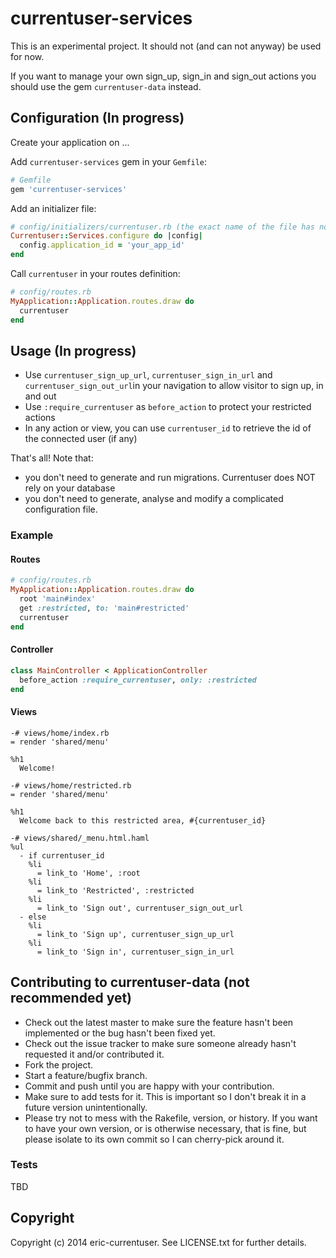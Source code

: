 # currentuser-services

This is an experimental project. It should not (and can not anyway) be used for now.

If you want to manage your own sign_up, sign_in and sign_out actions you should use the gem `currentuser-data` instead.

## Configuration (In progress)

Create your application on ...

Add `currentuser-services` gem in your `Gemfile`:
```ruby
# Gemfile
gem 'currentuser-services'
```
Add an initializer file:
```ruby
# config/initializers/currentuser.rb (the exact name of the file has no impact)
Currentuser::Services.configure do |config|
  config.application_id = 'your_app_id'
end
```
Call `currentuser` in your routes definition:
```ruby
# config/routes.rb
MyApplication::Application.routes.draw do
  currentuser
end
```

## Usage  (In progress)

* Use `currentuser_sign_up_url`, `currentuser_sign_in_url` and `currentuser_sign_out_url`in your navigation to allow
 visitor to sign up, in and out
* Use `:require_currentuser` as `before_action` to protect your restricted actions
* In any action or view, you can use `currentuser_id` to retrieve the id of the connected user (if any)

That's all! Note that:

* you don't need to generate and run migrations. Currentuser does NOT rely on your database
* you don't need to generate, analyse and modify a complicated configuration file.

### Example

#### Routes

```ruby
# config/routes.rb
MyApplication::Application.routes.draw do
  root 'main#index'
  get :restricted, to: 'main#restricted'
  currentuser
end
```

#### Controller

```ruby
class MainController < ApplicationController
  before_action :require_currentuser, only: :restricted
end
```

#### Views

```haml
-# views/home/index.rb
= render 'shared/menu'

%h1
  Welcome!
```

```haml
-# views/home/restricted.rb
= render 'shared/menu'

%h1
  Welcome back to this restricted area, #{currentuser_id}
```

```haml
-# views/shared/_menu.html.haml
%ul
  - if currentuser_id
    %li
      = link_to 'Home', :root
    %li
      = link_to 'Restricted', :restricted
    %li
      = link_to 'Sign out', currentuser_sign_out_url
  - else
    %li
      = link_to 'Sign up', currentuser_sign_up_url
    %li
      = link_to 'Sign in', currentuser_sign_in_url
```

## Contributing to currentuser-data (not recommended yet)

* Check out the latest master to make sure the feature hasn't been implemented or the bug hasn't been fixed yet.
* Check out the issue tracker to make sure someone already hasn't requested it and/or contributed it.
* Fork the project.
* Start a feature/bugfix branch.
* Commit and push until you are happy with your contribution.
* Make sure to add tests for it. This is important so I don't break it in a future version unintentionally.
* Please try not to mess with the Rakefile, version, or history. If you want to have your own version, or is otherwise necessary, that is fine, but please isolate to its own commit so I can cherry-pick around it.

### Tests

TBD

## Copyright

Copyright (c) 2014 eric-currentuser. See LICENSE.txt for further details.
